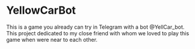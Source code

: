 # YellowCarBot
This is a game you already can try in Telegram with a bot @YellCar_bot.    
This project dedicated to my close friend with whom we loved to play this game when were near to each other.
